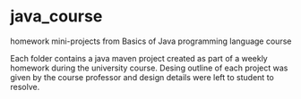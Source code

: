 # java_course
homework mini-projects from Basics of Java programming language course

Each folder contains a java maven project created as part of a weekly homework during the university course.
Desing outline of each project was given by the course professor and design details were left to student to resolve. 
